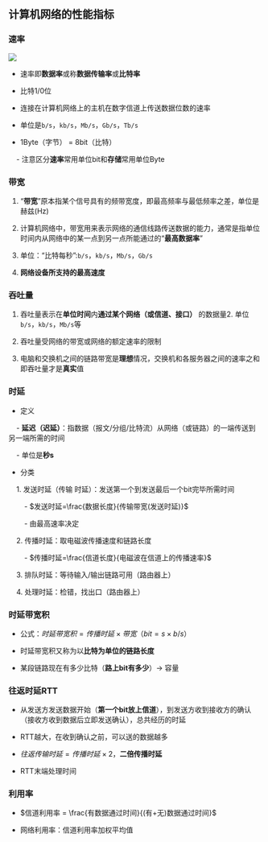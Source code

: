 ## 计算机网络的性能指标

  

### 速率

  

![](attachment/计算机网络速率的单位.png)

  

- 速率即**数据率**或称**数据传输率**或**比特率**

- 比特1/0位

- 连接在计算机网络上的主机在数字信道上传送数据位数的速率

- 单位是`b/s`，`kb/s`，`Mb/s`，`Gb/s`，`Tb/s`

- 1Byte（字节） = 8bit（比特）

    - 注意区分**速率**常用单位bit和**存储**常用单位Byte

### 带宽

  

1. “**带宽**”原本指某个信号具有的频带宽度，即最高频率与最低频率之差，单位是赫兹(Hz)

2. 计算机网络中，带宽用来表示网络的通信线路传送数据的能力，通常是指单位时间内从网络中的某一点到另一点所能通过的“**最高数据率**”

3. 单位：“比特每秒”:`b/s`，`kb/s`，`Mb/s`，`Gb/s`

4. **网络设备所支持的最高速度**

  

### 吞吐量

  

1. 吞吐量表示在**单位时间**内**通过某个网络（或信道、接口）** 的数据量2. 单位`b/s`，`kb/s`，`Mb/s`等

2. 吞吐量受网络的带宽或网络的额定速率的限制

3. 电脑和交换机之间的链路带宽是**理想**情况，交换机和各服务器之间的速率之和即吞吐量才是**真实**值

### 时延

- 定义

    - **延迟（迟延）**：指数据（报文/分组/比特流）从网络（或链路）的一端传送到另一端所需的时间

    - 单位是**秒s**

- 分类

    1. 发送时延（传输 时延）：发送第一个到发送最后一个bit完毕所需时间

        - $发送时延=\frac{数据长度}{传输带宽(发送时延)}$

        - 由最高速率决定

    2. 传播时延：取电磁波传播速度和链路长度

        - $传播时延=\frac{信道长度}{电磁波在信道上的传播速率}$

    3. 排队时延：等待输入/输出链路可用（路由器上）

    4. 处理时延：检错，找出口（路由器上）

  

### 时延带宽积

  

- 公式：$时延带宽积=传播时延\times 带宽$（$bit= s \times b/s$）

- 时延带宽积又称为以**比特为单位的链路长度**

- 某段链路现在有多少比特（**路上bit有多少**）→ 容量

  
  

### 往返时延**RTT**

  

- 从发送方发送数据开始（**第一个bit放上信道**），到发送方收到接收方的确认（接收方收到数据后立即发送确认），总共经历的时延

- RTT越大，在收到确认之前，可以送的数据越多

- $往返传输时延 = 传播时延 \times 2$，**二倍传播时延**

- RTT末端处理时间

  

### 利用率

  

- $信道利用率 = \frac{有数据通过时间}{(有+无)数据通过时间}$

- 网络利用率：信道利用率加权平均值